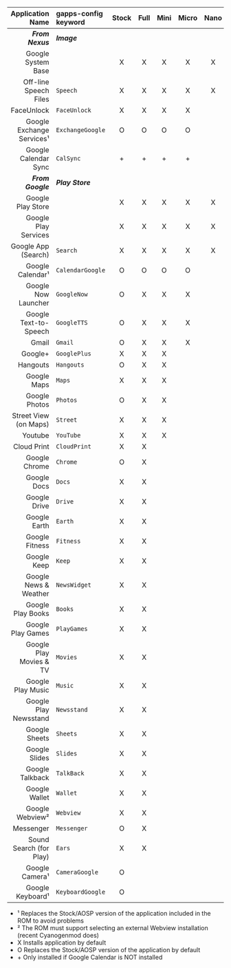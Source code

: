|Application Name    |gapps-config<br>keyword|Stock|Full |Mini |Micro|Nano |Pico |
|------------------------:|:-----------------|:---:|:---:|:---:|:---:|:---:|:---:|
|**_From Nexus_**         |**_Image_**       |     |     |     |     |     |     |
|Google System Base       |                  |  X  |  X  |  X  |  X  |  X  |  X  |
|Off-line Speech Files    |``Speech``        |  X  |  X  |  X  |  X  |  X  |     |
|FaceUnlock               |``FaceUnlock``    |  X  |  X  |  X  |  X  |     |     |
|Google Exchange Services¹|``ExchangeGoogle``|  O  |  O  |  O  |  O  |     |     |
|Google Calendar Sync     |``CalSync``       | \+  | \+  | \+  | \+  |     |     |
|**_From Google_**        |**_Play Store_**  |     |     |     |     |     |     |
|Google Play Store        |                  |  X  |  X  |  X  |  X  |  X  |  X  |
|Google Play Services     |                  |  X  |  X  |  X  |  X  |  X  |  X  |
|Google App (Search)      |``Search``        |  X  |  X  |  X  |  X  |  X  |     |
|Google Calendar¹         |``CalendarGoogle``|  O  |  O  |  O  |  O  |     |     |
|Google Now Launcher      |``GoogleNow``     |  O  |  X  |  X  |  X  |     |     |
|Google Text-to-Speech    |``GoogleTTS``     |  O  |  X  |  X  |  X  |     |     |
|Gmail                    |``Gmail``         |  O  |  X  |  X  |  X  |     |     |
|Google+                  |``GooglePlus``    |  X  |  X  |  X  |     |     |     |
|Hangouts                 |``Hangouts``      |  O  |  X  |  X  |     |     |     |
|Google Maps              |``Maps``          |  X  |  X  |  X  |     |     |     |
|Google Photos            |``Photos``        |  O  |  X  |  X  |     |     |     |
|Street View (on Maps)    |``Street``        |  X  |  X  |  X  |     |     |     |
|Youtube                  |``YouTube``       |  X  |  X  |  X  |     |     |     |
|Cloud Print              |``CloudPrint``    |  X  |  X  |     |     |     |     |
|Google Chrome            |``Chrome``        |  O  |  X  |     |     |     |     |
|Google Docs              |``Docs``          |  X  |  X  |     |     |     |     |
|Google Drive             |``Drive``         |  X  |  X  |     |     |     |     |
|Google Earth             |``Earth``         |  X  |  X  |     |     |     |     |
|Google Fitness           |``Fitness``       |  X  |  X  |     |     |     |     |
|Google Keep              |``Keep``          |  X  |  X  |     |     |     |     |
|Google News & Weather    |``NewsWidget``    |  X  |  X  |     |     |     |     |
|Google Play Books        |``Books``         |  X  |  X  |     |     |     |     |
|Google Play Games        |``PlayGames``     |  X  |  X  |     |     |     |     |
|Google Play Movies & TV  |``Movies``        |  X  |  X  |     |     |     |     |
|Google Play Music        |``Music``         |  X  |  X  |     |     |     |     |
|Google Play Newsstand    |``Newsstand``     |  X  |  X  |     |     |     |     |
|Google Sheets            |``Sheets``        |  X  |  X  |     |     |     |     |
|Google Slides            |``Slides``        |  X  |  X  |     |     |     |     |
|Google Talkback          |``TalkBack``      |  X  |  X  |     |     |     |     |
|Google Wallet            |``Wallet``        |  X  |  X  |     |     |     |     |
|Google Webview²          |``Webview``       |  X  |  X  |     |     |     |     |
|Messenger                |``Messenger``     |  O  |  X  |     |     |     |     |
|Sound Search (for Play)  |``Ears``          |  X  |  X  |     |     |     |     |
|Google Camera¹           |``CameraGoogle``  |  O  |     |     |     |     |     |
|Google Keyboard¹         |``KeyboardGoogle``|  O  |     |     |     |     |     |

* ¹ Replaces the Stock/AOSP version of the application included in the ROM to avoid problems
* ² The ROM must support selecting an external Webview installation (recent Cyanogenmod does)
* X Installs application by default
* O Replaces the Stock/AOSP version of the application by default
* \+ Only installed if Google Calendar is NOT installed